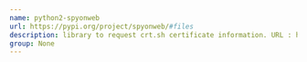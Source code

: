 ```yaml
---
name: python2-spyonweb
url: https://pypi.org/project/spyonweb/#files
description: library to request crt.sh certificate information. URL : https://pypi.org/project/spyonweb/#files Groups : None
group: None
---
```


